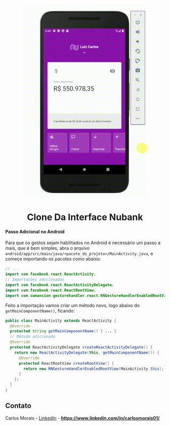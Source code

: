 </br>
<p align="center">
  <a href="src/assets/video1.mp4">
    <img src="src/assets/gif.gif" alt="Logo" height=610>
  </a>
  </br>
  <h1 align="center">Clone Da Interface Nubank</h1>
</p>

#### Passo Adicional no Android

Para que os gestos sejam habilitados no Android é necessário um passo a mais, que é bem simples, abra o arquivo `android/app/src/main/java/<pacote_do_projeto>/MainActivity.java`, e começe importando os pacotes como abaixo:

```java
// ...
import com.facebook.react.ReactActivity;
// Importações adicionadas
import com.facebook.react.ReactActivityDelegate;
import com.facebook.react.ReactRootView;
import com.swmansion.gesturehandler.react.RNGestureHandlerEnabledRootView;
```

Feito a importação vamos criar um método novo, logo abaixo do `getMainComponentName()`, ficando:

```java
public class MainActivity extends ReactActivity {
  @Override
  protected String getMainComponentName() { ... }
  // Método adicionado
  @Override
  protected ReactActivityDelegate createReactActivityDelegate() {
    return new ReactActivityDelegate(this, getMainComponentName()) {
      @Override
      protected ReactRootView createRootView() {
        return new RNGestureHandlerEnabledRootView(MainActivity.this);
      }
    };
  }
}
```

<!-- CONTACT -->

## Contato

Carlos Morais - [LinkedIn](https://www.linkedin.com/in/carlosmorais01) - **https://www.linkedin.com/in/carlosmorais01/**

